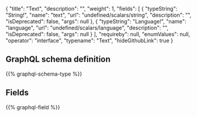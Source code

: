 {
  "title": "Text",
  "description": "",
  "weight": 1,
  "fields": [
    {
      "typeString": "String!",
      "name": "text",
      "url": "undefined/scalars/string",
      "description": "",
      "isDeprecated": false,
      "args": null
    },
    {
      "typeString": "Language!",
      "name": "language",
      "url": "undefined/scalars/language",
      "description": "",
      "isDeprecated": false,
      "args": null
    }
  ],
  "requireby": null,
  "enumValues": null,
  "operator": "interface",
  "typename": "Text",
  "hideGithubLink": true
}
## GraphQL schema definition

{{% graphql-schema-type %}}

## Fields

{{% graphql-field %}}
